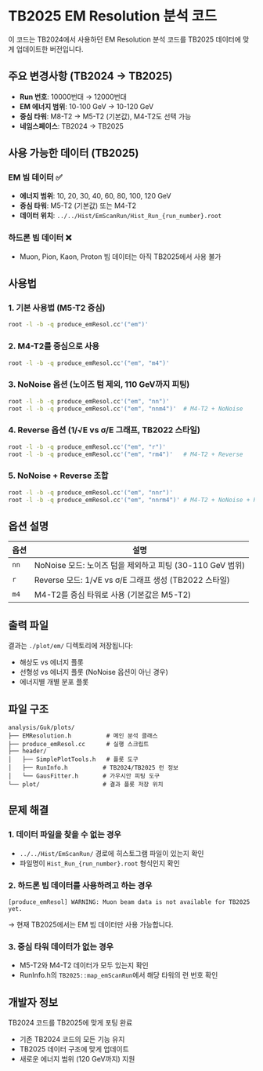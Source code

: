 # TB2025 EM Resolution 분석 코드

이 코드는 TB2024에서 사용하던 EM Resolution 분석 코드를 TB2025 데이터에 맞게 업데이트한 버전입니다.

## 주요 변경사항 (TB2024 → TB2025)

- **Run 번호**: 10000번대 → 12000번대
- **EM 에너지 범위**: 10-100 GeV → 10-120 GeV  
- **중심 타워**: M8-T2 → M5-T2 (기본값), M4-T2도 선택 가능
- **네임스페이스**: TB2024 → TB2025

## 사용 가능한 데이터 (TB2025)

### EM 빔 데이터 ✅
- **에너지 범위**: 10, 20, 30, 40, 60, 80, 100, 120 GeV
- **중심 타워**: M5-T2 (기본값) 또는 M4-T2
- **데이터 위치**: `../../Hist/EmScanRun/Hist_Run_{run_number}.root`

### 하드론 빔 데이터 ❌
- Muon, Pion, Kaon, Proton 빔 데이터는 아직 TB2025에서 사용 불가

## 사용법

### 1. 기본 사용법 (M5-T2 중심)
```bash
root -l -b -q produce_emResol.cc'("em")'
```

### 2. M4-T2를 중심으로 사용
```bash
root -l -b -q produce_emResol.cc'("em", "m4")'
```

### 3. NoNoise 옵션 (노이즈 텀 제외, 110 GeV까지 피팅)
```bash
root -l -b -q produce_emResol.cc'("em", "nn")'
root -l -b -q produce_emResol.cc'("em", "nnm4")'  # M4-T2 + NoNoise
```

### 4. Reverse 옵션 (1/√E vs σ/E 그래프, TB2022 스타일)
```bash
root -l -b -q produce_emResol.cc'("em", "r")'
root -l -b -q produce_emResol.cc'("em", "rm4")'   # M4-T2 + Reverse
```

### 5. NoNoise + Reverse 조합
```bash
root -l -b -q produce_emResol.cc'("em", "nnr")'
root -l -b -q produce_emResol.cc'("em", "nnrm4")' # M4-T2 + NoNoise + Reverse
```

## 옵션 설명

| 옵션 | 설명 |
|------|------|
| `nn` | NoNoise 모드: 노이즈 텀을 제외하고 피팅 (30-110 GeV 범위) |
| `r`  | Reverse 모드: 1/√E vs σ/E 그래프 생성 (TB2022 스타일) |
| `m4` | M4-T2를 중심 타워로 사용 (기본값은 M5-T2) |

## 출력 파일

결과는 `./plot/em/` 디렉토리에 저장됩니다:
- 해상도 vs 에너지 플롯
- 선형성 vs 에너지 플롯 (NoNoise 옵션이 아닌 경우)
- 에너지별 개별 분포 플롯

## 파일 구조

```
analysis/Guk/plots/
├── EMResolution.h          # 메인 분석 클래스
├── produce_emResol.cc      # 실행 스크립트
├── header/
│   ├── SimplePlotTools.h   # 플롯 도구
│   ├── RunInfo.h          # TB2024/TB2025 런 정보
│   └── GausFitter.h       # 가우시안 피팅 도구
└── plot/                  # 결과 플롯 저장 위치
```

## 문제 해결

### 1. 데이터 파일을 찾을 수 없는 경우
- `../../Hist/EmScanRun/` 경로에 히스토그램 파일이 있는지 확인
- 파일명이 `Hist_Run_{run_number}.root` 형식인지 확인

### 2. 하드론 빔 데이터를 사용하려고 하는 경우
```
[produce_emResol] WARNING: Muon beam data is not available for TB2025 yet.
```
→ 현재 TB2025에서는 EM 빔 데이터만 사용 가능합니다.

### 3. 중심 타워 데이터가 없는 경우
- M5-T2와 M4-T2 데이터가 모두 있는지 확인
- RunInfo.h의 `TB2025::map_emScanRun`에서 해당 타워의 런 번호 확인

## 개발자 정보

TB2024 코드를 TB2025에 맞게 포팅 완료
- 기존 TB2024 코드의 모든 기능 유지
- TB2025 데이터 구조에 맞게 업데이트
- 새로운 에너지 범위 (120 GeV까지) 지원 